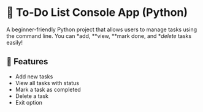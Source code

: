 # 📝 To-Do List Console App (Python)

A beginner-friendly Python project that allows users to manage tasks using the command line. You can *add, **view, **mark done, and **delete* tasks easily!

## 🚀 Features

- Add new tasks
- View all tasks with status
- Mark a task as completed
- Delete a task
- Exit option

